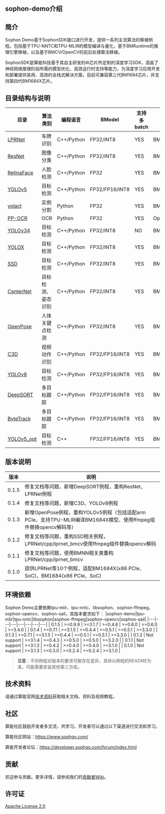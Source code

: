 ## sophon-demo介绍

## 简介
Sophon Demo基于SophonSDK接口进行开发，提供一系列主流算法的移植例程。包括基于TPU-NNTC和TPU-MLIR的模型编译与量化，基于BMRuntime的推理引擎移植，以及基于BMCV/OpenCV的前后处理算法移植。

SophonSDK是算能科技基于其自主研发的AI芯片所定制的深度学习SDK，涵盖了神经网络推理阶段所需的模型优化、高效运行时支持等能力，为深度学习应用开发和部署提供易用、高效的全栈式解决方案。目前可兼容第三代BM1684芯片，并支持第四代BM1684X芯片。

## 目录结构与说明
| 目录 | 算法类别 | 编程语言 | BModel | 支持多batch | 预处理库 |
|---|---|---|---|---|---|
| [LPRNet](./sample/LPRNet/README.md) | 车牌识别 | C++/Python | FP32/INT8 | YES | BMCV/OpenCV |
| [ResNet](./sample/ResNet/README.md) | 图像分类 | C++/Python | FP32/INT8 | YES | BMCV/OpenCV |
| [RetinaFace](./sample/RetinaFace/README.md) | 人脸检测 | C++/Python | FP32 | YES | BMCV/OpenCV |
| [YOLOv5](./sample/YOLOv5/README.md) | 目标检测 | C++/Python | FP32/FP16/INT8 | YES | BMCV/OpenCV |
| [yolact](./sample/yolact/README.md) | 实例分割 | Python | FP32 | YES | BMCV/OpenCV |
| [PP-OCR](./sample/PP-OCR/README.md) | OCR | Python | FP32 | YES | OpenCV |
| [YOLOv34](./sample/YOLOv34/README.md) | 目标检测 | C++/Python | FP32/INT8 | NO | BMCV/OpenCV |
| [YOLOX](./sample/YOLOX/README.md) | 目标检测 | C++/Python | FP32/INT8 | YES | BMCV/OpenCV |
| [SSD](./sample/SSD/README.md) | 目标检测 | C++/Python | FP32/INT8 | YES | BMCV/OpenCV |
| [CenterNet](./sample/CenterNet/README.md) | 目标检测、姿态识别 | C++/Python | FP32/INT8 | YES | BMCV |
| [OpenPose](./sample/OpenPose/README.md) | 人体关键点检测 | C++/Python | FP32/INT8 | YES | BMCV/OpenCV |
| [C3D](./sample/C3D/README.md) | 视频动作识别 | C++/Python | FP32/FP16/INT8 | YES | BMCV/OpenCV |
| [YOLOv8](./sample/YOLOv8/README.md) | 目标检测 | C++/Python | FP32/FP16/INT8 | YES | BMCV/OpenCV |
| [DeepSORT](./sample/DeepSORT/README.md) | 多目标跟踪 | C++/Python | FP32/FP16/INT8 | YES | BMCV/OpenCV |
| [ByteTrack](./sample/ByteTrack/README.md) | 多目标跟踪 | C++/Python | FP32/FP16/INT8 | YES | BMCV/OpenCV |
| [YOLOv5_opt](./sample/YOLOv5_opt/README.md) | 目标检测 | C++ | FP32/FP16/INT8 | YES | BMCV|

## 版本说明
| 版本 | 说明 | 
|---|---|
| 0.1.5	 | 修复文档等问题，新增DeepSORT例程，重构ResNet、LPRNet例程 |
| 0.1.4	 | 修复文档等问题，新增C3D、YOLOv8例程 |
| 0.1.3	 | 新增OpenPose例程，重构YOLOv5例程（包括适配arm PCIe、支持TPU-MLIR编译BM1684X模型、使用ffmpeg组件替换opencv解码等） |
| 0.1.2	 | 修复文档等问题，重构SSD相关例程，LPRNet/cpp/lprnet_bmcv使用ffmpeg组件替换opencv解码 |
| 0.1.1	 | 修复文档等问题，使用BMNN相关类重构LPRNet/cpp/lprnet_bmcv |
| 0.1.0	 | 提供LPRNet等10个例程，适配BM1684X(x86 PCIe、SoC)，BM1684(x86 PCIe、SoC) |

## 环境依赖
Sophon Demo主要依赖tpu-mlir、tpu-nntc、libsophon、sophon-ffmpeg、sophon-opencv、sophon-sail，其版本要求如下：
|sophon-demo|tpu-mlir|tpu-nntc|libsophon|sophon-ffmpeg|sophon-opencv|sophon-sail|
|---|---|---|---|---|---|---|
| 0.1.5 | >=0.9.9     | >=3.1.7 | >=0.4.6 | >=0.6.0 | >=0.6.0 | >=3.4.0 |
| 0.1.4 | >=0.7.1     | >=3.1.5 | >=0.4.4 | >=0.5.1 | >=0.5.1 | >=3.3.0 |
| 0.1.3 | >=0.7.1     | >=3.1.5 | >=0.4.4 | >=0.5.1 | >=0.5.1 | >=3.3.0 |
| 0.1.2 | Not support | >=3.1.4 | >=0.4.3 | >=0.5.0 | >=0.5.0 | >=3.2.0 |
| 0.1.1 | Not support | >=3.1.3 | >=0.4.2 | >=0.4.0 | >=0.4.0 | >=3.1.0 |
| 0.1.0 | Not support | >=3.1.3 | >=0.3.0 | >=0.2.4 | >=0.2.4 | >=3.1.0 |
> **注意**：不同例程对版本的要求可能存在差异，具体以例程的README为准，可能需要安装其他第三方库。

## 技术资料

请通过算能官网[技术资料](https://developer.sophgo.com/site/index.html)获取相关文档、资料及视频教程。

## 社区

算能社区鼓励开发者多交流，共学习。开发者可以通过以下渠道进行交流和学习。

算能社区网站：https://www.sophgo.com/

算能开发者论坛：https://developer.sophgo.com/forum/index.html


## 贡献

欢迎参与贡献。更多详情，请参阅我们的[贡献者Wiki](./CONTRIBUTING_CN.md)。

## 许可证
[Apache License 2.0](./LICENSE)
